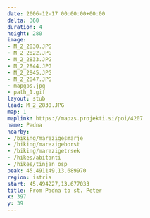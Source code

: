 ```yaml
---
date: 2006-12-17 00:00:00+00:00
delta: 360
duration: 4
height: 280
image:
- M_2_2830.JPG
- M_2_2822.JPG
- M_2_2833.JPG
- M_2_2844.JPG
- M_2_2845.JPG
- M_2_2847.JPG
- mapgps.jpg
- path_1.gif
layout: stub
lead: M_2_2830.JPG
map: 1
maplink: https://mapzs.projekti.si/poi/4207
name: Padna
nearby:
- /biking/marezigesmarje
- /biking/marezigeborst
- /biking/marezigetrsek
- /hikes/abitanti
- /hikes/tinjan_osp
peak: 45.491149,13.689970
region: istria
start: 45.494227,13.677033
title: From Padna to st. Peter
x: 397
y: 39
---
```

